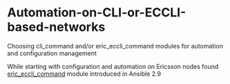 # Automation-on-CLI-or-ECCLI-based-networks
Choosing cli_command and/or eric_eccli_command modules for automation and configuration management

While starting with configuration and automation on Ericsson nodes found [eric_eccli_command](https://docs.ansible.com/ansible/latest/modules/eric_eccli_command_module.html) module introduced in Ansible 2.9
